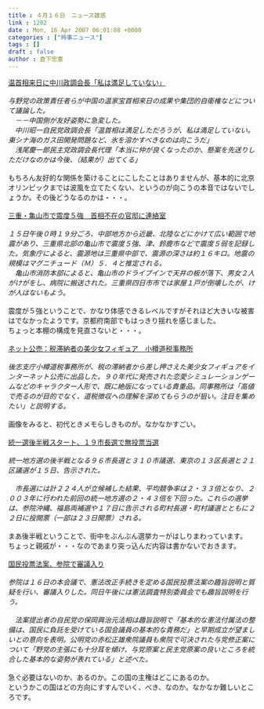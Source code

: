```yaml
---
title : ４月１６日　ニュース雑感
link : 1202
date : Mon, 16 Apr 2007 06:01:08 +0000
categories : ["時事ニュース"]
tags : []
draft : false
author : 倉下忠憲
---
```


<A HREF="http://www.iza.ne.jp/news/newsarticle/47923/" TARGET="_blank">温首相来日に中川政調会長「私は満足していない」</A><BR><BR><I>与野党の政策責任者らが中国の温家宝首相来日の成果や集団的自衛権などについて議論した。<BR>　－－中国側が友好姿勢に急変した。<BR>　中川昭一自民党政調会長「温首相は満足しただろうが、私は満足していない。東シナ海のガス田開発問題など、氷を溶かすべきなのは向こうだ」<BR>　浅尾慶一郎民主党政調会長代理「本当に仲が良くなったのか、懸案を先送りしただけなのかは今後、（結果が）出てくる」</I><BR><BR>もちろん友好的な関係を築けることにこしたことはありませんが、基本的に北京オリンピックまでは波風を立てたくない、というのが向こうの本音ではないでしょうか。その後どうなるのかは・・・。<BR><BR><A HREF="http://www.iza.ne.jp/news/newsarticle/event/disaster/47770/" TARGET="_blank">三重・亀山市で震度５強　首相不在の官邸に連絡室</A><BR><BR><I>１５日午後０時１９分ごろ、中部地方から近畿、北陸などにかけて広い範囲で地震があり、三重県北部の亀山市で震度５強、津、鈴鹿市などで震度５弱を記録した。気象庁によると、震源地は三重県中部で、震源の深さは約１６キロ。地震の規模はマグニチュード（Ｍ）５．４と推定される。<BR>　亀山市消防本部によると、亀山市のドライブインで天井の板が落下、男女２人がけがをし、病院に搬送された。三重県四日市市では家屋１戸が倒壊したが、けが人はないもよう。</I><BR><BR>震度が５強ということで、かなり体感できるレベルですがそれほど大きいな被害はでなかったようです。京都府南部でもはっきり揺れを感じました。<BR>ちょっと本棚の構成を見直さないと・・・。<BR><BR><A HREF="http://www.mainichi-msn.co.jp/shakai/wadai/news/m20070416k0000e040074000c.html" TARGET="_blank">ネット公売：税滞納者の美少女フィギュア　小樽道税事務所</A><BR><BR><I>後志支庁小樽道税事務所が、税の滞納者から差し押さえた美少女フィギュアをインターネット公売に出品した。９０年代に発売された恋愛シミュレーションゲームなどのキャラクター人形で、既に絶版になっている貴重品。同事務所は「高値で売るのが目的でなく、道税徴収への理解を深めてもらうのが狙い。注目を集めたい」と説明する。</I><BR><BR>画像をみると、初代ときメモらしきものが。なかなかすごい。<BR><BR><A HREF="http://www.yomiuri.co.jp/election/local2007/news/20070415i105.htm" TARGET="_blank">統一選後半戦スタート、１９市長選で無投票当選</A><BR><BR><I>統一地方選の後半戦となる９６市長選と３１０市議選、東京の１３区長選と２１区議選が１５日、告示された。<BR><BR>　市長選には計２２４人が立候補した結果、平均競争率は２・３３倍となり、２００３年に行われた前回の統一地方選の２・４３倍を下回った。これらの選挙は、参院沖縄、福島両補選や１７日に告示される町村長選・町村議選とともに２２日に投開票（一部は２３日開票）される。</I><BR><BR>まあ後半戦ということで、街中をぶんぶん選挙カーがはしりまわっています。<BR>ちょっと親戚が・・・なのであまり突っ込んだ内容は書かないでおきます。<BR><BR><A HREF="http://www.sankei.co.jp/seiji/seisaku/070416/ssk070416001.htm" TARGET="_blank">国民投票法案、参院で審議入り</A><BR><BR><I>参院は１６日の本会議で、憲法改正手続きを定める国民投票法案の趣旨説明と質疑を行い、審議入りした。同日午後には憲法調査特別委員会でも趣旨説明を行う。<BR><BR>　法案提出者の自民党の保岡興治元法相は趣旨説明で「基本的な憲法付属法の整備は、国民に負託を受けている国会議員の基本的な責務だ」と早期成立が望ましいとの意向を表明。公明党の赤松正雄衆院議員も衆院で可決された与党修正案について「野党の主張にも十分耳を傾け、与党原案と民主党原案の良いところを統合した基本的な姿勢が表れている」と述べた。</I><BR><BR>急ぐ必要はないのか、あるのか。この国の主権はどこにあるのか。<BR>というかこの国はどの方向にすすんでいく、べき、なのか。なかなか難しいところです。<BR><BR><BR><br><br>
